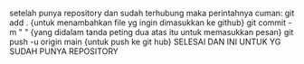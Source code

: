 setelah punya repository dan sudah terhubung maka perintahnya cuman:
git add .   {untuk menambahkan file yg ingin dimasukkan ke github}
git commit -m " "    {yang didalam tanda peting dua atas itu untuk memasukkan pesan}
git push -u origin main     {untuk push ke git hub}
SELESAI DAN INI UNTUK YG SUDAH PUNYA REPOSITORY
